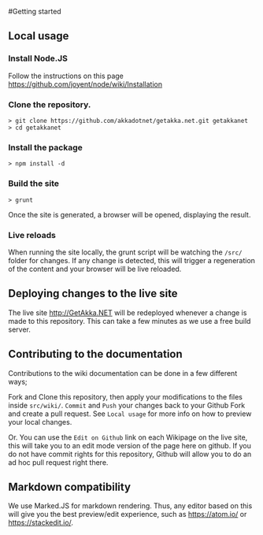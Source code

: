 #Getting started

## Local usage

### Install Node.JS

Follow the instructions on this page https://github.com/joyent/node/wiki/Installation

### Clone the repository.
```
> git clone https://github.com/akkadotnet/getakka.net.git getakkanet
> cd getakkanet
```

### Install the package
```
> npm install -d
```

### Build the site
```
> grunt
```

Once the site is generated, a browser will be opened, displaying the result.

### Live reloads
When running the site locally, the grunt script will be watching the `/src/` folder for changes.
If any change is detected, this will trigger a regeneration of the content and your browser will be live reloaded.

## Deploying changes to the live site

The live site http://GetAkka.NET will be redeployed whenever a change is made to this repository.
This can take a few minutes as we use a free build server.

## Contributing to the documentation

Contributions to the wiki documentation can be done in a few different ways;

Fork and Clone this repository, then apply your modifications to the files inside `src/wiki/`.
`Commit` and `Push` your changes back to your Github Fork and create a pull request.
See `Local usage` for more info on how to preview your local changes.

Or.
You can use the `Edit on Github` link on each Wikipage on the live site, this will take you to an edit mode version of the page here on github.
If you do not have commit rights for this repository, Github will allow you to do an ad hoc pull request right there.


## Markdown compatibility

We use Marked.JS for markdown rendering.
Thus, any editor based on this will give you the best preview/edit experience, such as https://atom.io/ or https://stackedit.io/.
